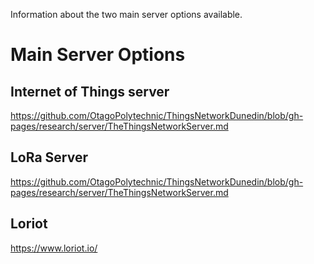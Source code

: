 Information about the two main server options available.


# Main Server Options

## Internet of Things server
https://github.com/OtagoPolytechnic/ThingsNetworkDunedin/blob/gh-pages/research/server/TheThingsNetworkServer.md

## LoRa Server
https://github.com/OtagoPolytechnic/ThingsNetworkDunedin/blob/gh-pages/research/server/TheThingsNetworkServer.md

## Loriot
https://www.loriot.io/
